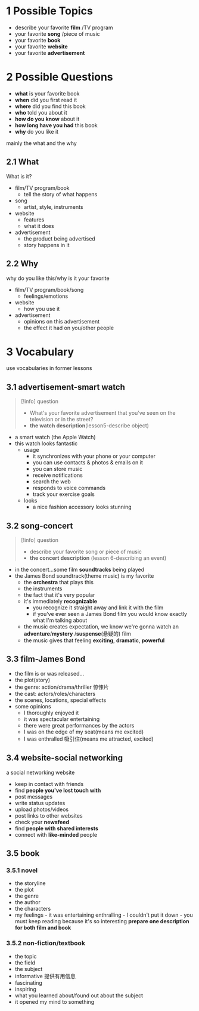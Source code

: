 # 1 Possible Topics

- describe your favorite **film** /TV program
- your favorite **song** /piece of music
- your favorite **book**
- your favorite **website**
- your favorite **advertisement**

# 2 Possible Questions

- **what** is your favorite book
- **when** did you first read it
- **where** did you find this book
- **who** told you about it
- **how do you know** about it
- **how long have you had** this book
- **why** do you like it

mainly the what and the why

## 2.1 What

What is it?

- film/TV program/book
  - tell the story of what happens
- song
  - artist, style, instruments
- website
  - features
  - what it does
- advertisement
  - the product being advertised
  - story happens in it

## 2.2 Why

why do you like this/why is it your favorite

- film/TV program/book/song
  - feelings/emotions
- website
  - how you use it
- advertisement
  - opinions on this advertisement
  - the effect it had on you/other people

# 3 Vocabulary

use vocabularies in former lessons

## 3.1 advertisement-smart watch

> [!info] question
>
> - What's your favorite advertisement that you've seen on the television or in the street?
> - **the watch description**(lesson5-describe object)

- a smart watch (the Apple Watch)
- this watch looks fantastic
  - usage
    - it synchronizes with your phone or your computer
    - you can use contacts & photos & emails on it
    - you can store music
    - receive notifications
    - search the web
    - responds to voice commands
    - track your exercise goals
  - looks
    - a nice fashion accessory looks stunning

## 3.2 song-concert

> [!info] question
>
> - describe your favorite song or piece of music
> - **the concert description** (lesson 6-describing an event)

- in the concert...some film **soundtracks** being played
- the James Bond soundtrack(theme music) is my favorite
  - the **orchestra** that plays this
  - the instruments
  - the fact that it's very popular
  - it's immediately **recognizable**
    - you recognize it straight away and link it with the film
    - if you've ever seen a James Bond film you would know exactly what I'm talking about
  - the music creates expectation, we know we're gonna watch an **adventure**/**mystery** /**suspense**(悬疑的) film
  - the music gives that feeling **exciting**, **dramatic**, **powerful**

## 3.3 film-James Bond

- the film is or was released...
- the plot(story)
- the genre: action/drama/thriller 惊悚片
- the cast: actors/roles/characters
- the scenes, locations, special effects
- some opinions
  - I thoroughly enjoyed it
  - it was spectacular entertaining
  - there were great performances by the actors
  - I was on the edge of my seat(means me excited)
  - I was enthralled 吸引住(means me attracted, excited)

## 3.4 website-social networking

a social networking website

- keep in contact with friends
- find **people you've lost touch with**
- post messages
- write status updates
- upload photos/videos
- post links to other websites
- check your **newsfeed**
- find **people with shared interests**
- connect with **like-minded** people

## 3.5 book

### 3.5.1 novel

- the storyline
- the plot
- the genre
- the author
- the characters
- my feelings - it was entertaining enthralling - I couldn't put it down - you must keep reading because it's so interesting
  **prepare one description for both film and book**

### 3.5.2 non-fiction/textbook

- the topic
- the field
- the subject
- informative 提供有用信息
- fascinating
- inspiring
- what you learned about/found out about the subject
- it opened my mind to something
